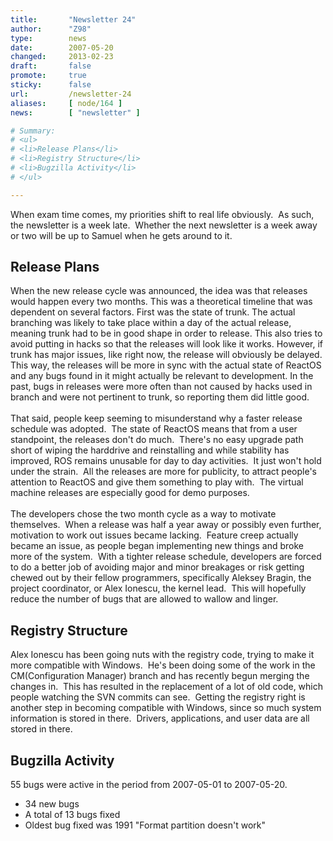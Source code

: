 ```yaml
---
title:       "Newsletter 24"
author:      "Z98"
type:        news
date:        2007-05-20
changed:     2013-02-23
draft:       false
promote:     true
sticky:      false
url:         /newsletter-24
aliases:     [ node/164 ]
news:        [ "newsletter" ]

# Summary:
# <ul>
# <li>Release Plans</li>
# <li>Registry Structure</li>
# <li>Bugzilla Activity</li>
# </ul>

---
```

<p>When exam time comes, my priorities shift to real life obviously.&nbsp; As such, the newsletter is a week late.&nbsp; Whether the next newsletter is a week away or two will be up to Samuel when he gets around to it. </p>
<h2>Release Plans</h2>
When the new release cycle was announced, the idea was that releases would happen every two months.  This was a theoretical timeline that was dependent on several factors.  First was the state of trunk.  The actual branching was likely to take place within a day of the actual release, meaning trunk had to be in good shape in order to release.  This also tries to avoid putting in hacks so that the releases will look like it works.  However, if trunk has major issues, like right now, the release will obviously be delayed.  This way, the releases will be more in sync with the actual state of ReactOS and any bugs found in it might actually be relevant to development.  In the past, bugs in releases were more often than not caused by hacks used in branch and were not pertinent to trunk, so reporting them did little good.<br/>
<br/>
That said, people keep seeming to misunderstand why a faster release schedule was adopted.&nbsp; The state of ReactOS means that from a user standpoint, the releases don't do much.&nbsp; There's no easy upgrade path short of wiping the harddrive and reinstalling and while stability has improved, ROS remains unusable for day to day activities.&nbsp; It just won't hold under the strain.&nbsp; All the releases are more for publicity, to attract people's attention to ReactOS and give them something to play with.&nbsp; The virtual machine releases are especially good for demo purposes.<br/>
<br/>
The developers chose the two month cycle as a way to motivate themselves.&nbsp; When a release was half a year away or possibly even further, motivation to work out issues became lacking.&nbsp; Feature creep actually became an issue, as people began implementing new things and broke more of the system.&nbsp; With a tighter release schedule, developers are forced to do a better job of avoiding major and minor breakages or risk getting chewed out by their fellow programmers, specifically Aleksey Bragin, the project coordinator, or Alex Ionescu, the kernel lead.&nbsp; This will hopefully reduce the number of bugs that are allowed to wallow and linger.<br/>
<h2>Registry Structure</h2>
Alex Ionescu has been going nuts with the registry code, trying to make it more compatible with Windows.&nbsp; He's been doing some of the work in the CM(Configuration Manager) branch and has recently begun merging the changes in.&nbsp; This has resulted in the replacement of a lot of old code, which people watching the SVN commits can see.&nbsp; Getting the registry right is another step in becoming compatible with Windows, since so much system information is stored in there.&nbsp; Drivers, applications, and user data are all stored in there.<br/>
<h2>Bugzilla Activity</h2>
55 bugs were active in the period from 2007-05-01 to 2007-05-20.<br/>
<ul>
    <li>34 new bugs</li>
    <li> A total of 13 bugs fixed</li>
    <li> Oldest bug fixed was 1991 &quot;Format partition doesn't work&quot;</li>
</ul>
